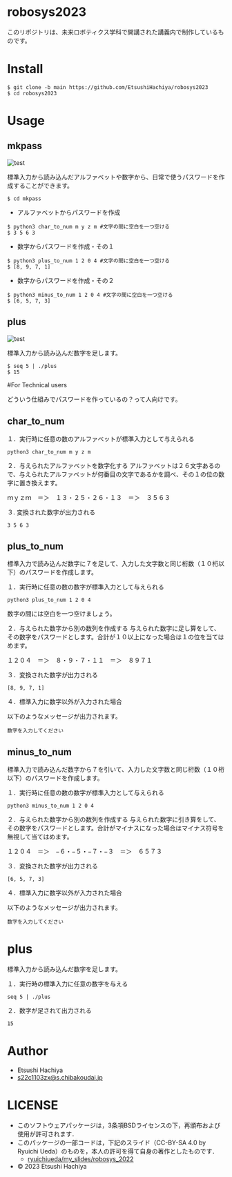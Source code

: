 # robosys2023
このリポジトリは、未来ロボティクス学科で開講された講義内で制作しているものです。

# Install
```
$ git clone -b main https://github.com/EtsushiHachiya/robosys2023
$ cd robosys2023
```

# Usage

## mkpass

![test](https://github.com/EtsushiHachiya/robosys2023/actions/workflows/test.yml/badge.svg)

標準入力から読み込んだアルファベットや数字から、日常で使うパスワードを作成することができます。
```
$ cd mkpass
```

* アルファベットからパスワードを作成
```
$ python3 char_to_num m y z m #文字の間に空白を一つ空ける
$ 3 5 6 3
```

* 数字からパスワードを作成・その１
```
$ python3 plus_to_num 1 2 0 4 #文字の間に空白を一つ空ける
$ [8, 9, 7, 1]
```

* 数字からパスワードを作成・その２
```
$ python3 minus_to_num 1 2 0 4 #文字の間に空白を一つ空ける
$ [6, 5, 7, 3]
```

## plus
![test](https://github.com/EtsushiHachiya/robosys2023/actions/workflows/test.yml/badge.svg)

標準入力から読み込んだ数字を足します。
```
$ seq 5 | ./plus
$ 15
```

#For Technical users

どういう仕組みでパスワードを作っているの？って人向けです。

## char_to_num

１．実行時に任意の数のアルファベットが標準入力として与えられる
```
python3 char_to_num m y z m
```

２．与えられたアルファベットを数字化する
アルファベットは２６文字あるので、与えられたアルファベットが何番目の文字であるかを調べ、その１の位の数字に置き換えます。

ｍｙｚｍ　＝＞　１３・２５・２６・１３　＝＞　３５６３

３. 変換された数字が出力される
```
3 5 6 3
```

## plus_to_num

標準入力で読み込んだ数字に７を足して、入力した文字数と同じ桁数（１０桁以下）のパスワードを作成します。

１．実行時に任意の数の数字が標準入力として与えられる
```
python3 plus_to_num 1 2 0 4
```
数字の間には空白を一つ空けましょう。

２．与えられた数字から別の数列を作成する
与えられた数字に足し算をして、その数字をパスワードとします。合計が１０以上になった場合は１の位を当てはめます。

１２０４　＝＞　８・９・７・１１　＝＞　８９７１

３．変換された数字が出力される
```
[8, 9, 7, 1]
```

４．標準入力に数字以外が入力された場合

以下のようなメッセージが出力されます。
```
数字を入力してください
```

## minus_to_num

標準入力で読み込んだ数字から７を引いて、入力した文字数と同じ桁数（１０桁以下）のパスワードを作成します。

１．実行時に任意の数の数字が標準入力として与えられる
```
python3 minus_to_num 1 2 0 4
```

２．与えられた数字から別の数列を作成する
与えられた数字に引き算をして、その数字をパスワードとします。合計がマイナスになった場合はマイナス符号を無視して当てはめます。

１２０４　＝＞　−６・−５・−７・−３　＝＞　６５７３

３．変換された数字が出力される
```
[6, 5, 7, 3]
```

４．標準入力に数字以外が入力された場合

以下のようなメッセージが出力されます。
```
数字を入力してください
```

# plus

標準入力から読み込んだ数字を足します。

１．実行時の標準入力に任意の数字を与える
```
seq 5 | ./plus
```


２．数字が足されて出力される
```
15
```

# Author
* Etsushi Hachiya 
* s22c1103zx@s.chibakoudai.jp

# LICENSE
* このソフトウェアパッケージは，3条項BSDライセンスの下，再頒布および使用が許可されます．
* このパッケージの一部コードは，下記のスライド（CC-BY-SA 4.0 by Ryuichi Ueda）のものを，本人の許可を得て自身の著作としたものです．
    * [ryuichiueda/my_slides/robosys_2022](https://github.com/ryuichiueda/my_slides/tree/master/robosys_2022)
* © 2023 Etsushi Hachiya
